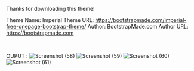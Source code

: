 Thanks for downloading this theme!

Theme Name: Imperial
Theme URL: https://bootstrapmade.com/imperial-free-onepage-bootstrap-theme/
Author: BootstrapMade.com
Author URL: https://bootstrapmade.com

<br>

OUPUT : 
![Screenshot (58)](https://github.com/vasavi-kapoor/VasaviKapoor-Portfolio/assets/167674781/5b5e90c2-5af9-4ab4-a7e5-4efeee7e5154)
![Screenshot (59)](https://github.com/vasavi-kapoor/VasaviKapoor-Portfolio/assets/167674781/0cac5d37-9ab0-4e1d-8b55-7bd9b30b13cb)
![Screenshot (60)](https://github.com/vasavi-kapoor/VasaviKapoor-Portfolio/assets/167674781/19cd117e-c4f8-43d6-9978-b6158bc4e4ae)
![Screenshot (61)](https://github.com/vasavi-kapoor/VasaviKapoor-Portfolio/assets/167674781/7246b291-11f8-4a39-a9a8-be98c0ccf398)
